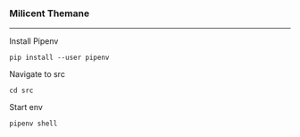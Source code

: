 ### Milicent Themane

___

Install Pipenv

```shell
pip install --user pipenv
```

Navigate to src

```
cd src
```

Start env

```shell
pipenv shell
```